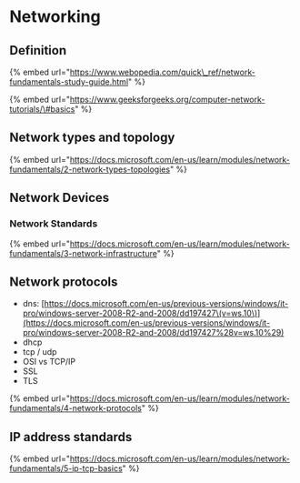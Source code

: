 # Networking

## Definition

{% embed url="https://www.webopedia.com/quick\_ref/network-fundamentals-study-guide.html" %}

{% embed url="https://www.geeksforgeeks.org/computer-network-tutorials/\#basics" %}



## Network types and topology

{% embed url="https://docs.microsoft.com/en-us/learn/modules/network-fundamentals/2-network-types-topologies" %}

## Network Devices

### Network Standards

{% embed url="https://docs.microsoft.com/en-us/learn/modules/network-fundamentals/3-network-infrastructure" %}

## Network protocols

* dns: [https://docs.microsoft.com/en-us/previous-versions/windows/it-pro/windows-server-2008-R2-and-2008/dd197427\(v=ws.10\)](https://docs.microsoft.com/en-us/previous-versions/windows/it-pro/windows-server-2008-R2-and-2008/dd197427%28v=ws.10%29)
* dhcp
* tcp / udp
* OSI vs TCP/IP
* SSL
* TLS

{% embed url="https://docs.microsoft.com/en-us/learn/modules/network-fundamentals/4-network-protocols" %}

## IP address standards

{% embed url="https://docs.microsoft.com/en-us/learn/modules/network-fundamentals/5-ip-tcp-basics" %}



